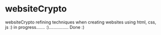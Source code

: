# websiteCrypto
websiteCrypto refining techniques when creating websites using html, css, js :) in progress....... :)................ Done :)
